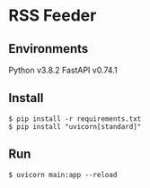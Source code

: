 # RSS Feeder

## Environments
Python v3.8.2
FastAPI v0.74.1

## Install
```shell
$ pip install -r requirements.txt
$ pip install "uvicorn[standard]"
```

## Run
```shell
$ uvicorn main:app --reload
```

